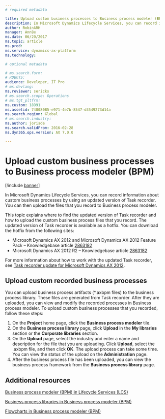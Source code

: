 ```yaml
---
# required metadata

title: Upload custom business processes to Business process modeler (BPM)
description: In Microsoft Dynamics Lifecycle Services, you can record information about custom business processes by using an updated version of Task recorder. You can then upload the files that you record to Business process modeler.
author: RobinARH
manager: AnnBe
ms.date: 06/20/2017
ms.topic: article
ms.prod: 
ms.service: dynamics-ax-platform
ms.technology: 

# optional metadata

# ms.search.form: 
# ROBOTS: 
audience: Developer, IT Pro
# ms.devlang: 
ms.reviewer: sericks
# ms.search.scope: Operations
# ms.tgt_pltfrm: 
ms.custom: 18991
ms.assetid: 74808085-e971-4e7b-8547-d3549273d14a
ms.search.region: Global
# ms.search.industry: 
ms.author: jorisde
ms.search.validFrom: 2016-02-28
ms.dyn365.ops.version: AX 7.0.0

---
```


# Upload custom business processes to Business process modeler (BPM)

[!include [banner](../includes/banner.md)]

In Microsoft Dynamics Lifecycle Services, you can record information about custom business processes by using an updated version of Task recorder. You can then upload the files that you record to Business process modeler.

This topic explains where to find the updated version of Task recorder and how to upload the custom business process files that you record. The updated version of Task recorder is available as a hotfix. You can download the hotfix from the following sites:

-   Microsoft Dynamics AX 2012 and Microsoft Dynamics AX 2012 Feature Pack – Knowledgebase article [2863182](https://go.microsoft.com/fwlink/?LinkId=309910)
-   Microsoft Dynamics AX 2012 R2 – Knowledgebase article [2863182](https://go.microsoft.com/fwlink/?LinkId=309911)

For more information about how to work with the updated Task recorder, see [Task recorder update for Microsoft Dynamics AX 2012](https://go.microsoft.com/fwlink/?LinkID=310185).

## Upload custom recorded business processes
You can upload business process artifacts (\*.axbpm files) to the business process library. These files are generated from Task recorder. After they are uploaded, you can view and modify the recorded processes in Business process modeler. To upload custom business processes that you recorded, follow these steps:

1.  On the **Project** home page, click the **Business process modeler** tile.
2.  On the **Business process library** page, click **Upload** in the **My libraries** section or the **Corporate libraries** section.
3.  On the **Upload** page, select the industry and enter a name and description for the file that you are uploading. Click **Upload**, select the .axbpm file, and then click **OK**. The upload process can take some time. You can view the status of the upload on the **Administration** page.
4.  After the business process file has been uploaded, you can view the business process framework from the **Business process library** page.


Additional resources
--------

[Business process modeler (BPM) in Lifecycle Services (LCS)](./ax-2012/business-process-modeler-lcs.md)

[Business process libraries in Business process modeler (BPM)](business-process-libraries-business-process-modeler.md)

[Flowcharts in Business process modeler (BPM)](flowcharts-business-process-modeler.md)



